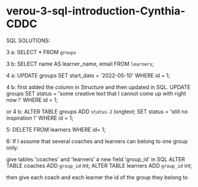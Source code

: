 # verou-3-sql-introduction-Cynthia-CDDC
SQL SOLUTIONS:

3 a:
SELECT * FROM `groups`

3 b:
SELECT name AS learner_name, email
FROM `learners`;

4 a:
UPDATE groups
SET start_date = '2022-05-10'
WHERE id = 1;

4 b:
first added the column in Structure and then updated in SQL.
UPDATE groups
SET status = 'some creative text that I cannot come up with right now !'
WHERE id = 1;

or 4 b:
ALTER TABLE groups
ADD `status-2` longtext;
SET status = 'still no inspiration !'
WHERE id = 1;

5:
DELETE FROM learners WHERE id= 1;

6: 
If I assume that several coaches and learners can belong to one group only:

give tables 'coaches' and 'learners' a new field 'group_id' in SQL
ALTER TABLE coaches
ADD `group_id` int;
ALTER TABLE learners
ADD `group_id` int;

then give each coach and each learner the id of the group they belong to
